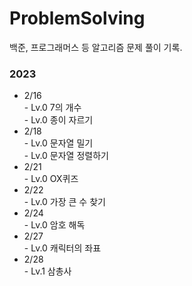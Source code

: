 # ProblemSolving

백준, 프로그래머스 등 알고리즘 문제 풀이 기록.

### 2023
* 2/16  
       - Lv.0 7의 개수  
       - Lv.0 종이 자르기  
* 2/18  
       - Lv.0 문자열 밀기  
       - Lv.0 문자열 정렬하기
* 2/21  
       - Lv.0 OX퀴즈
* 2/22  
       - Lv.0 가장 큰 수 찾기
* 2/24  
       - Lv.0 암호 해독
* 2/27  
       - Lv.0 캐릭터의 좌표  
* 2/28  
       - Lv.1 삼총사
